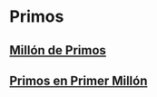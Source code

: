 # Primos
## [Millón de Primos](d1firstMillon/README.md)
## [Primos en Primer Millón](d2inFirstMillion/README.md)